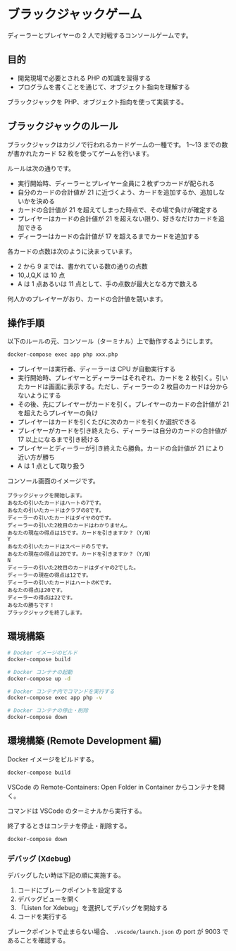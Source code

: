 # ブラックジャックゲーム

ディーラーとプレイヤーの 2 人で対戦するコンソールゲームです。

## 目的

- 開発現場で必要とされる PHP の知識を習得する
- プログラムを書くことを通じて、オブジェクト指向を理解する

ブラックジャックを PHP、オブジェクト指向を使って実装する。

## ブラックジャックのルール

ブラックジャックはカジノで行われるカードゲームの一種です。
1〜13 までの数が書かれたカード 52 枚を使ってゲームを行います。

ルールは次の通りです。

- 実行開始時、ディーラーとプレイヤー全員に２枚ずつカードが配られる
- 自分のカードの合計値が 21 に近づくよう、カードを追加するか、追加しないかを決める
- カードの合計値が 21 を超えてしまった時点で、その場で負けが確定する
- プレイヤーはカードの合計値が 21 を超えない限り、好きなだけカードを追加できる
- ディーラーはカードの合計値が 17 を超えるまでカードを追加する

各カードの点数は次のように決まっています。

- 2 から 9 までは、書かれている数の通りの点数
- 10,J,Q,K は 10 点
- A は 1 点あるいは 11 点として、手の点数が最大となる方で数える

何人かのプレイヤーがおり、カードの合計値を競います。

## 操作手順

以下のルールの元、コンソール（ターミナル）上で動作するようにします。

```bash
docker-compose exec app php xxx.php
```

- プレイヤーは実行者、ディーラーは CPU が自動実行する
- 実行開始時、プレイヤーとディーラーはそれぞれ、カードを 2 枚引く。引いたカードは画面に表示する。ただし、ディーラーの 2 枚目のカードは分からないようにする
- その後、先にプレイヤーがカードを引く。プレイヤーのカードの合計値が 21 を超えたらプレイヤーの負け
- プレイヤーはカードを引くたびに次のカードを引くか選択できる
- プレイヤーがカードを引き終えたら、ディーラーは自分のカードの合計値が 17 以上になるまで引き続ける
- プレイヤーとディーラーが引き終えたら勝負。カードの合計値が 21 により近い方が勝ち
- A は 1 点として取り扱う

コンソール画面のイメージです。

```
ブラックジャックを開始します。
あなたの引いたカードはハートの7です。
あなたの引いたカードはクラブの8です。
ディーラーの引いたカードはダイヤのQです。
ディーラーの引いた2枚目のカードはわかりません。
あなたの現在の得点は15です。カードを引きますか？（Y/N）
Y
あなたの引いたカードはスペードの５です。
あなたの現在の得点は20です。カードを引きますか？（Y/N）
N
ディーラーの引いた2枚目のカードはダイヤの2でした。
ディーラーの現在の得点は12です。
ディーラーの引いたカードはハートのKです。
あなたの得点は20です。
ディーラーの得点は22です。
あなたの勝ちです！
ブラックジャックを終了します。
```

## 環境構築

```bash
# Docker イメージのビルド
docker-compose build

# Docker コンテナの起動
docker-compose up -d

# Docker コンテナ内でコマンドを実行する
docker-compose exec app php -v

# Docker コンテナの停止・削除
docker-compose down
```

## 環境構築 (Remote Development 編)

Docker イメージをビルドする。

```bash
docker-compose build
```

VSCode の Remote-Containers: Open Folder in Container からコンテナを開く。

コマンドは VSCode のターミナルから実行する。

終了するときはコンテナを停止・削除する。

```bash
docker-compose down
```

### デバッグ (Xdebug)

デバッグしたい時は下記の順に実施する。

1. コードにブレークポイントを設定する
2. デバッグビューを開く
3. 「Listen for Xdebug」を選択してデバッグを開始する
4. コードを実行する

ブレークポイントで止まらない場合、 `.vscode/launch.json` の port が 9003 であることを確認する。
